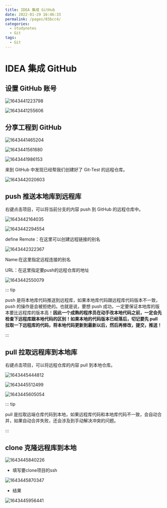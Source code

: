 ```yaml
---
title: IDEA 集成 GitHub
date: 2022-01-29 16:46:33
permalink: /pages/03bcc4/
categories:
  - studynotes
  - Git
tags:
  - Git
---
```

# IDEA 集成 GitHub

## 设置 GitHub 账号

![1643441223798](./images/07/01.png)

![1643441255606](./images/07/02.png)

## 分享工程到 GitHub

![1643441465204](./images/07/03.png)

![1643441561680](./images/07/04.png)

![1643441986153](./images/07/05.png)

来到 GitHub 中发现已经帮我们创建好了 Git-Test 的远程仓库。

![1643442020603](./images/07/06.png)

## push 推送本地库到远程库

右键点击项目，可以将当前分支的内容 push 到 GitHub 的远程仓库中。

![1643442164035](./images/07/07.png)

![1643442294554](./images/07/08.png)

define Remote：在这里可以创建远程链接的别名

![1643442322367](./images/07/09.png)

Name:在这里指定远程连接的别名

URL：在这里指定要push的远程仓库的地址

![1643442550079](./images/07/10.png)

::: tip

push 是将本地库代码推送到远程库，如果本地库代码跟远程库代码版本不一致，push 的操作是会被拒绝的。也就是说，要想 push 成功，一定要保证本地库的版本要比远程库的版本高！**因此一个成熟的程序员在动手改本地代码之前，一定会先检查下远程库跟本地代码的区别！如果本地的代码版本已经落后，切记要先 pull 拉取一下远程库的代码，将本地代码更新到最新以后，然后再修改，提交，推送！**

:::

## pull 拉取远程库到本地库

右键点击项目，可以将远程仓库的内容 pull 到本地仓库。

![1643445444812](./images/07/11.png)

![1643445512499](./images/07/12.png)

![1643445605054](./images/07/13.png)

::: tip

pull 是拉取远端仓库代码到本地，如果远程库代码和本地库代码不一致，会自动合并，如果自动合并失败，还会涉及到手动解决冲突的问题。

:::

## clone 克隆远程库到本地

![1643445840226](./images/07/14.png)

+ 填写要clone项目的ssh

![1643445870347](./images/07/15.png)

+ 结果

![1643445956441](./images/07/16.png)

